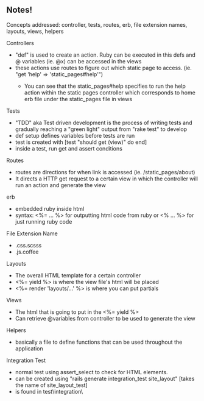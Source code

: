 ## Notes!
Concepts addressed: controller, tests, routes, erb, file extension names, layouts, views, helpers

Controllers
<ul>
<li> "def" is used to create an action. Ruby can be executed in this defs and @ variables (ie. @x) can be accessed in the views </li>
<li> these actions use routes to figure out which static page to access. (ie. "get 'help' => 'static_pages#help'") </li>
<ul>
<li> You can see that the static_pages#help specifies to run the help action within the static pages controller which corresponds to home erb file under the static_pages file in views </li>
</ul>
</ul>

Tests
<ul>
<li> "TDD" aka Test driven development is the process of writing tests and gradually reaching a "green light" output from "rake test" to develop </li>    
<li> def setup defines variables before tests are run </li>
<li> test is created with [test "should get (view)" do end] </li>
<li> inside a test, run get and assert conditions </li>
</ul>

Routes
<ul>
<li> routes are directions for when link is accessed (ie. /static_pages/about) </li>
<li> It directs a HTTP get request to a certain view in which the controller will run an action and generate the view </li>
</ul>

erb
<ul>
<li> embedded ruby inside html </li>
<li> syntax: <%= ... %> for outputting html code from ruby or <% ... %> for just running ruby code </li>
</ul>

File Extension Name
<ul>
<li> .css.scsss </li>
<li> .js.coffee </li>
</ul>

Layouts
<ul>
<li> The overall HTML template for a certain controller </li>
<li> <%= yield %> is where the view file's html will be placed </li>
<li> <%= render 'layouts/...' %> is where you can put partials </li>
</ul>

Views
<ul>
<li> The html that is going to put in the <%= yield %> </li>
<li> Can retrieve @variables from controller to be used to generate the view </li>
</ul>

Helpers
<ul>
<li> basically a file to define functions that can be used throughout the application </li>
</ul>

Integration Test
<ul>
<li> normal test using assert_select to check for HTML elements. </li> 
<li> can be created using "rails generate integration_test site_layout" [takes the name of site_layout_test] </li>
<li> is found in test\integration\ </li>
</ul>
